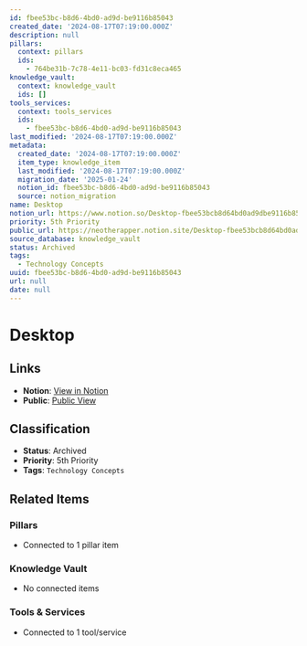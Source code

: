 ```yaml
---
id: fbee53bc-b8d6-4bd0-ad9d-be9116b85043
created_date: '2024-08-17T07:19:00.000Z'
description: null
pillars:
  context: pillars
  ids: 
    - 764be31b-7c78-4e11-bc03-fd31c8eca465
knowledge_vault:
  context: knowledge_vault
  ids: []
tools_services:
  context: tools_services
  ids:
    - fbee53bc-b8d6-4bd0-ad9d-be9116b85043
last_modified: '2024-08-17T07:19:00.000Z'
metadata:
  created_date: '2024-08-17T07:19:00.000Z'
  item_type: knowledge_item
  last_modified: '2024-08-17T07:19:00.000Z'
  migration_date: '2025-01-24'
  notion_id: fbee53bc-b8d6-4bd0-ad9d-be9116b85043
  source: notion_migration
name: Desktop
notion_url: https://www.notion.so/Desktop-fbee53bcb8d64bd0ad9dbe9116b85043
priority: 5th Priority
public_url: https://neotherapper.notion.site/Desktop-fbee53bcb8d64bd0ad9dbe9116b85043
source_database: knowledge_vault
status: Archived
tags: 
  - Technology Concepts
uuid: fbee53bc-b8d6-4bd0-ad9d-be9116b85043
url: null
date: null
---
```


# Desktop

## Links
- **Notion**: [View in Notion](https://www.notion.so/Desktop-fbee53bcb8d64bd0ad9dbe9116b85043)
- **Public**: [Public View](https://neotherapper.notion.site/Desktop-fbee53bcb8d64bd0ad9dbe9116b85043)

## Classification
- **Status**: Archived
- **Priority**: 5th Priority
- **Tags**: `Technology Concepts`

## Related Items

### Pillars
- Connected to 1 pillar item

### Knowledge Vault
- No connected items

### Tools & Services
- Connected to 1 tool/service